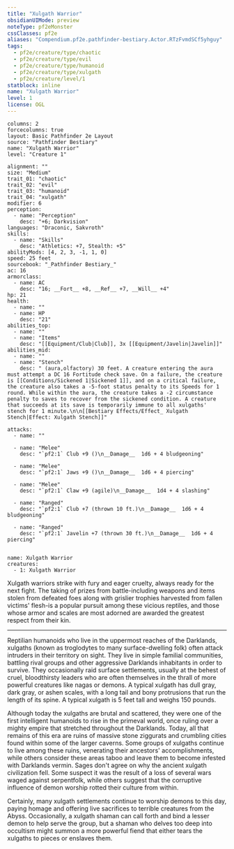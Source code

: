 ```yaml
---
title: "Xulgath Warrior"
obsidianUIMode: preview
noteType: pf2eMonster
cssClasses: pf2e
aliases: "Compendium.pf2e.pathfinder-bestiary.Actor.RTzFvmdSCf5yhguy" 
tags:
  - pf2e/creature/type/chaotic
  - pf2e/creature/type/evil
  - pf2e/creature/type/humanoid
  - pf2e/creature/type/xulgath
  - pf2e/creature/level/1
statblock: inline
name: "Xulgath Warrior"
level: 1
license: OGL
---
```


```statblock
columns: 2
forcecolumns: true
layout: Basic Pathfinder 2e Layout
source: "Pathfinder Bestiary"
name: "Xulgath Warrior"
level: "Creature 1"

alignment: ""
size: "Medium"
trait_01: "chaotic"
trait_02: "evil"
trait_03: "humanoid"
trait_04: "xulgath"
modifier: 6
perception:
  - name: "Perception"
    desc: "+6; Darkvision"
languages: "Draconic, Sakvroth"
skills:
  - name: "Skills"
    desc: "Athletics: +7, Stealth: +5"
abilityMods: [4, 2, 3, -1, 1, 0]
speed: 25 feet
sourcebook: "_Pathfinder Bestiary_"
ac: 16
armorclass:
  - name: AC
    desc: "16; __Fort__ +8, __Ref__ +7, __Will__ +4"
hp: 21
health:
  - name: ""
  - name: HP
    desc: "21"
abilities_top:
  - name: ""
  - name: "Items"
    desc: "[[Equipment/Club|Club]], 3x [[Equipment/Javelin|Javelin]]"
abilities_mid:
  - name: ""
  - name: "Stench"
    desc: " (aura,olfactory) 30 feet. A creature entering the aura must attempt a DC 16 Fortitude check save. On a failure, the creature is [[Conditions/Sickened 1|Sickened 1]], and on a critical failure, the creature also takes a -5-foot status penalty to its Speeds for 1 round. While within the aura, the creature takes a -2 circumstance penalty to saves to recover from the sickened condition. A creature that succeeds at its save is temporarily immune to all xulgaths' stench for 1 minute.\n\n[[Bestiary Effects/Effect_ Xulgath Stench|Effect: Xulgath Stench]]"

attacks:
  - name: ""

  - name: "Melee"
    desc: "`pf2:1` Club +9 ()\n__Damage__  1d6 + 4 bludgeoning"

  - name: "Melee"
    desc: "`pf2:1` Jaws +9 ()\n__Damage__  1d6 + 4 piercing"

  - name: "Melee"
    desc: "`pf2:1` Claw +9 (agile)\n__Damage__  1d4 + 4 slashing"

  - name: "Ranged"
    desc: "`pf2:1` Club +7 (thrown 10 ft.)\n__Damage__  1d6 + 4 bludgeoning"

  - name: "Ranged"
    desc: "`pf2:1` Javelin +7 (thrown 30 ft.)\n__Damage__  1d6 + 4 piercing"
 
```

```encounter-table
name: Xulgath Warrior
creatures:
  - 1: Xulgath Warrior
```



Xulgath warriors strike with fury and eager cruelty, always ready for the next fight. The taking of prizes from battle-including weapons and items stolen from defeated foes along with grislier trophies harvested from fallen victims' flesh-is a popular pursuit among these vicious reptiles, and those whose armor and scales are most adorned are awarded the greatest respect from their kin.

* * *

Reptilian humanoids who live in the uppermost reaches of the Darklands, xulgaths (known as troglodytes to many surface-dwelling folk) often attack intruders in their territory on sight. They live in simple familial communities, battling rival groups and other aggressive Darklands inhabitants in order to survive. They occasionally raid surface settlements, usually at the behest of cruel, bloodthirsty leaders who are often themselves in the thrall of more powerful creatures like nagas or demons. A typical xulgath has dull gray, dark gray, or ashen scales, with a long tail and bony protrusions that run the length of its spine. A typical xulgath is 5 feet tall and weighs 150 pounds.

Although today the xulgaths are brutal and scattered, they were one of the first intelligent humanoids to rise in the primeval world, once ruling over a mighty empire that stretched throughout the Darklands. Today, all that remains of this era are ruins of massive stone ziggurats and crumbling cities found within some of the larger caverns. Some groups of xulgaths continue to live among these ruins, venerating their ancestors' accomplishments, while others consider these areas taboo and leave them to become infested with Darklands vermin. Sages don't agree on why the ancient xulgath civilization fell. Some suspect it was the result of a loss of several wars waged against serpentfolk, while others suggest that the corruptive influence of demon worship rotted their culture from within.

Certainly, many xulgath settlements continue to worship demons to this day, paying homage and offering live sacrifices to terrible creatures from the Abyss. Occasionally, a xulgath shaman can call forth and bind a lesser demon to help serve the group, but a shaman who delves too deep into occultism might summon a more powerful fiend that either tears the xulgaths to pieces or enslaves them.
